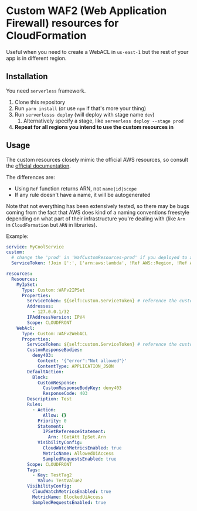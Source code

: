 # Custom WAF2 (Web Application Firewall) resources for CloudFormation

Useful when you need to create a WebACL in `us-east-1` but the rest of your app is in different region.

## Installation

You need `serverless` framework.

1. Clone this repository
2. Run `yarn install` (or use `npm` if that's more your thing)
3. Run `serverlesss deploy` (will deploy with stage name `dev`)
   1. Alternatively specify a stage, like `serverless deploy --stage prod`
4. **Repeat for all regions you intend to use the custom resources in**

## Usage

The custom resources closely mimic the official AWS resources, so consult the 
[official documentation](https://docs.aws.amazon.com/AWSCloudFormation/latest/UserGuide/AWS_WAFv2.html).

The differences are:

- Using `Ref` function returns ARN, not `name|id|scope`
- If any rule doesn't have a name, it will be autogenerated

Note that not everything has been extensively tested, so there may be bugs coming from the fact that AWS does kind of
a naming conventions freestyle depending on what part of their infrastructure you're dealing with 
(like `Arn` in `CloudFormation` but `ARN` in libraries).

Example:
```yaml
service: MyCoolService
custom:
  # change the 'prod' in 'WafCustomResources-prod' if you deployed to a different stage
  ServiceToken: !Join [':', ['arn:aws:lambda', !Ref AWS::Region, !Ref AWS::AccountId, 'function:WafCustomResources-prod']]

resources:
  Resources:
    MyIpSet:
      Type: Custom::WAFv2IPSet
      Properties:
        ServiceToken: ${self:custom.ServiceToken} # reference the custom resources lambda
        Addresses:
          - 127.0.0.1/32
        IPAddressVersion: IPV4
        Scope: CLOUDFRONT
    WebAcl:
      Type: Custom::WAFv2WebACL
      Properties:
        ServiceToken: ${self:custom.ServiceToken} # reference the custom resources lambda
        CustomResponseBodies:
          deny403:
            Content: '{"error":"Not allowed"}'
            ContentType: APPLICATION_JSON
        DefaultAction:
          Block:
            CustomResponse:
              CustomResponseBodyKey: deny403
              ResponseCode: 403
        Description: Test
        Rules:
          - Action:
              Allow: {}
            Priority: 0
            Statement:
              IPSetReferenceStatement:
                Arn: !GetAtt IpSet.Arn
            VisibilityConfig:
              CloudWatchMetricsEnabled: true
              MetricName: AllowedUiAccess
              SampledRequestsEnabled: true
        Scope: CLOUDFRONT
        Tags:
          - Key: TestTag2
            Value: TestValue2
        VisibilityConfig:
          CloudWatchMetricsEnabled: true
          MetricName: BlockedUiAccess
          SampledRequestsEnabled: true
```
